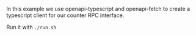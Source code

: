 In this example we use openapi-typescript and openapi-fetch to create a
typescript client for our counter RPC interface.

Run it with `./run.sh`
